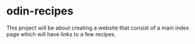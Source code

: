 # odin-recipes
This project will be about creating a website that consist of a main index page which will have links to a few recipes.